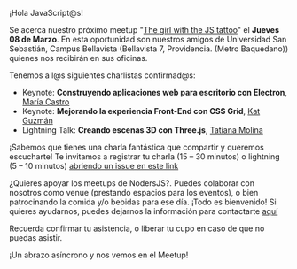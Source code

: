 ¡Hola JavaScript@s!

Se acerca nuestro próximo meetup "[The girl with the JS tattoo](https://www.meetup.com/es/NodersJS/events/jbwlfpyxfbcb/)"  el **Jueves 08 de Marzo**. En esta oportunidad son nuestros amigos de Universidad San Sebastián, Campus Bellavista (Bellavista 7, Providencia. (Metro Baquedano)) quienes nos recibirán en sus oficinas.

Tenemos a l@s siguientes charlistas confirmad@s:

- Keynote: **Construyendo aplicaciones web para escritorio con Electron**, [María Castro](https://github.com/BlackHarpy)
- Keynote: **Mejorando la experiencia Front-End con CSS Grid**, [Kat Guzmán](https://github.com/katguzmann)
- Lightning Talk: **Creando escenas 3D con Three.js**, [Tatiana Molina](https://github.com/tatymoly)

¡Sabemos que tienes una charla fantástica que compartir y queremos escucharte! Te invitamos a registrar tu charla (15 – 30 minutos) o lightning (5 – 10 minutos) [abriendo un issue en este link](https://github.com/Noders/Meetups/issues/new)

¿Quieres apoyar los meetups de NodersJS?. Puedes colaborar con nosotros como venue (prestando espacios para los eventos), o bien patrocinando la comida y/o bebidas para ese día. ¡Todo es bienvenido! Si quieres ayudarnos, puedes dejarnos la información para contactarte [aquí](https://github.com/Noders/Meetups/issues/new) 

Recuerda confirmar tu asistencia, o liberar tu cupo en caso de que no puedas asistir.

¡Un abrazo asíncrono y nos vemos en el Meetup!
